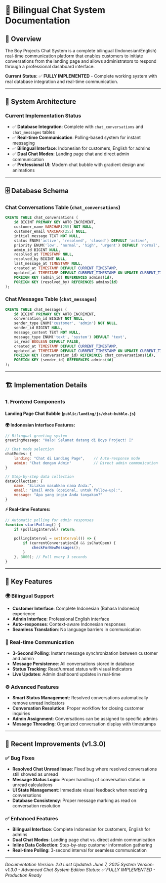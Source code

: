 # 💬 Bilingual Chat System Documentation

## **🎯 Overview**

The Boy Projects Chat System is a complete bilingual (Indonesian/English) real-time communication platform that enables customers to initiate conversations from the landing page and allows administrators to respond through a professional dashboard interface.

**Current Status:** ✅ **FULLY IMPLEMENTED** - Complete working system with real database integration and real-time communication.

---

## **🚀 System Architecture**

### **Current Implementation Status**
- ✅ **Database Integration**: Complete with `chat_conversations` and `chat_messages` tables
- ✅ **Real-time Communication**: Polling-based system for instant messaging
- ✅ **Bilingual Interface**: Indonesian for customers, English for admins
- ✅ **Dual Chat Modes**: Landing page chat and direct admin communication
- ✅ **Professional UI**: Modern chat bubble with gradient design and animations

---

## **🗄️ Database Schema**

### **Chat Conversations Table** (`chat_conversations`)
```sql
CREATE TABLE chat_conversations (
    id BIGINT PRIMARY KEY AUTO_INCREMENT,
    customer_name VARCHAR(255) NOT NULL,
    customer_email VARCHAR(255) NULL,
    initial_message TEXT NOT NULL,
    status ENUM('active', 'resolved', 'closed') DEFAULT 'active',
    priority ENUM('low', 'normal', 'high', 'urgent') DEFAULT 'normal',
    admin_id BIGINT NULL,
    resolved_at TIMESTAMP NULL,
    resolved_by BIGINT NULL,
    last_message_at TIMESTAMP NULL,
    created_at TIMESTAMP DEFAULT CURRENT_TIMESTAMP,
    updated_at TIMESTAMP DEFAULT CURRENT_TIMESTAMP ON UPDATE CURRENT_TIMESTAMP,
    FOREIGN KEY (admin_id) REFERENCES admins(id),
    FOREIGN KEY (resolved_by) REFERENCES admins(id)
);
```

### **Chat Messages Table** (`chat_messages`)
```sql
CREATE TABLE chat_messages (
    id BIGINT PRIMARY KEY AUTO_INCREMENT,
    conversation_id BIGINT NOT NULL,
    sender_type ENUM('customer', 'admin') NOT NULL,
    sender_id BIGINT NULL,
    message_content TEXT NOT NULL,
    message_type ENUM('text', 'system') DEFAULT 'text',
    is_read BOOLEAN DEFAULT FALSE,
    created_at TIMESTAMP DEFAULT CURRENT_TIMESTAMP,
    updated_at TIMESTAMP DEFAULT CURRENT_TIMESTAMP ON UPDATE CURRENT_TIMESTAMP,
    FOREIGN KEY (conversation_id) REFERENCES chat_conversations(id),
    FOREIGN KEY (sender_id) REFERENCES admins(id)
);
```

---

## **🏗️ Implementation Details**

### **1. Frontend Components**

#### **Landing Page Chat Bubble** (`public/landing/js/chat-bubble.js`)

**🌍 Indonesian Interface Features:**
```javascript
// Bilingual greeting system
greetingMessage: "Halo! Selamat datang di Boys Project! 👋"

// Chat mode selection
chatModes: {
    landing: "Chat di Landing Page",    // Auto-response mode
    admin: "Chat dengan Admin"          // Direct admin communication
}

// Step-by-step data collection
dataCollection: {
    name: "Silakan masukkan nama Anda:",
    email: "Email Anda (opsional, untuk follow-up):",
    message: "Apa yang ingin Anda tanyakan?"
}
```

**⚡ Real-time Features:**
```javascript
// Automatic polling for admin responses
function startPolling() {
    if (pollingInterval) return;
    
    pollingInterval = setInterval(() => {
        if (currentConversationId && isChatOpen) {
            checkForNewMessages();
        }
    }, 3000); // Poll every 3 seconds
}
```

---

## **🔧 Key Features**

### **🌍 Bilingual Support**
- **Customer Interface**: Complete Indonesian (Bahasa Indonesia) experience
- **Admin Interface**: Professional English interface
- **Auto-responses**: Context-aware Indonesian responses
- **Seamless Translation**: No language barriers in communication

### **💬 Real-time Communication**
- **3-Second Polling**: Instant message synchronization between customer and admin
- **Message Persistence**: All conversations stored in database
- **Status Tracking**: Read/unread status with visual indicators
- **Live Updates**: Admin dashboard updates in real-time

### **⚙️ Advanced Features**
- **Smart Status Management**: Resolved conversations automatically remove unread indicators
- **Conversation Resolution**: Proper workflow for closing customer inquiries
- **Admin Assignment**: Conversations can be assigned to specific admins
- **Message Threading**: Organized conversation display with timestamps

---

## **🚀 Recent Improvements (v1.3.0)**

### **✅ Bug Fixes**
- **Resolved Chat Unread Issue**: Fixed bug where resolved conversations still showed as unread
- **Message Status Logic**: Proper handling of conversation status in unread calculations
- **UI State Management**: Immediate visual feedback when resolving conversations
- **Database Consistency**: Proper message marking as read on conversation resolution

### **✅ Enhanced Features**
- **Bilingual Interface**: Complete Indonesian for customers, English for admins
- **Dual Chat Modes**: Landing page chat vs. direct admin communication
- **Inline Data Collection**: Step-by-step customer information gathering
- **Real-time Polling**: 3-second interval for seamless communication

---

*Documentation Version: 2.0*
*Last Updated: June 7, 2025*
*System Version: v1.3.0 - Advanced Chat System Edition*
*Status: ✅ FULLY IMPLEMENTED - Production Ready* 